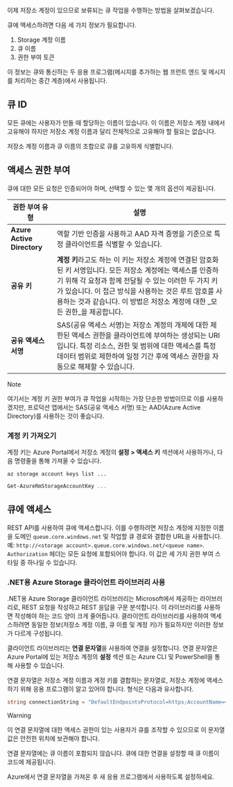 이제 저장소 계정이 있으므로 보류되는 큐 작업을 수행하는 방법을 살펴보겠습니다.

큐에 액세스하려면 다음 세 가지 정보가 필요합니다.

 1. Storage 계정 이름
 2. 큐 이름
 3. 권한 부여 토큰

이 정보는 큐와 통신하는 두 응용 프로그램(메시지를 추가하는 웹 프런트 엔드 및 메시지를 처리하는 중간 계층)에서 사용됩니다.

## <a name="queue-identity"></a>큐 ID

모든 큐에는 사용자가 만들 때 할당하는 이름이 있습니다. 이 이름은 저장소 계정 내에서 고유해야 하지만 저장소 계정 이름과 달리 전체적으로 고유해야 할 필요는 없습니다.

저장소 계정 이름과 큐 이름의 조합으로 큐를 고유하게 식별합니다.

## <a name="access-authorization"></a>액세스 권한 부여

큐에 대한 모든 요청은 인증되어야 하며, 선택할 수 있는 몇 개의 옵션이 제공됩니다.

| 권한 부여 유형 | 설명 |
|--------------------|-------------|
| **Azure Active Directory** | 역할 기반 인증을 사용하고 AAD 자격 증명을 기준으로 특정 클라이언트를 식별할 수 있습니다. |
| **공유 키** | **계정 키**라고도 하는 이 키는 저장소 계정에 연결된 암호화된 키 서명입니다. 모든 저장소 계정에는 액세스를 인증하기 위해 각 요청과 함께 전달될 수 있는 이러한 두 가지 키가 있습니다. 이 접근 방식을 사용하는 것은 루트 암호를 사용하는 것과 같습니다. 이 방법은 저장소 계정에 대한 _모든 권한_을 제공합니다. |
| **공유 액세스 서명** | SAS(공유 액세스 서명)는 저장소 계정의 개체에 대한 제한된 액세스 권한을 클라이언트에 부여하는 생성되는 URI입니다. 특정 리소스, 권한 및 범위에 대한 액세스를 특정 데이터 범위로 제한하여 일정 기간 후에 액세스 권한을 자동으로 해제할 수 있습니다.  |

> [!NOTE]
> 여기서는 계정 키 권한 부여가 큐 작업을 시작하는 가장 단순한 방법이므로 이를 사용하겠지만, 프로덕션 앱에서는 SAS(공유 액세스 서명) 또는 AAD(Azure Active Directory)를 사용하는 것이 좋습니다.

### <a name="retrieving-the-account-key"></a>계정 키 가져오기
 
계정 키는 Azure Portal에서 저장소 계정의 **설정 > 액세스 키** 섹션에서 사용하거나, 다음 명령줄을 통해 가져올 수 있습니다.

```azurecli
az storage account keys list ...
```

```powershell
Get-AzureRmStorageAccountKey ...
```

## <a name="accessing-queues"></a>큐에 액세스

REST API를 사용하여 큐에 액세스합니다. 이를 수행하려면 저장소 계정에 지정한 이름을 도메인 `queue.core.windows.net` 및 작업할 큐 경로와 결합한 URL을 사용합니다. 예: `http://<storage account>.queue.core.windows.net/<queue name>`. `Authorization` 헤더는 모든 요청에 포함되어야 합니다. 이 값은 세 가지 권한 부여 스타일 중 하나일 수 있습니다.

### <a name="using-the-azure-storage-client-library-for-net"></a>.NET용 Azure Storage 클라이언트 라이브러리 사용

.NET용 Azure Storage 클라이언트 라이브러리는 Microsoft에서 제공하는 라이브러리로, REST 요청을 작성하고 REST 응답을 구문 분석합니다. 이 라이브러리를 사용하면 작성해야 하는 코드 양이 크게 줄어듭니다. 클라이언트 라이브러리를 사용하여 액세스하려면 동일한 정보(저장소 계정 이름, 큐 이름 및 계정 키)가 필요하지만 이러한 정보가 다르게 구성됩니다.

클라이언트 라이브러리는 **연결 문자열**을 사용하여 연결을 설정합니다. 연결 문자열은 Azure Portal에 있는 저장소 계정의 **설정** 섹션 또는 Azure CLI 및 PowerShell을 통해 사용할 수 있습니다.

연결 문자열은 저장소 계정 이름과 계정 키를 결합하는 문자열로, 저장소 계정에 액세스하기 위해 응용 프로그램이 알고 있어야 합니다. 형식은 다음과 유사합니다.

```csharp
string connectionString = "DefaultEndpointsProtocol=https;AccountName=<your storage account name>;AccountKey=<your key>;EndpointSuffix=core.windows.net"
```

> [!WARNING]
> 이 연결 문자열에 대한 액세스 권한이 있는 사용자가 큐를 조작할 수 있으므로 이 문자열 값은 안전한 위치에 보관해야 합니다.

연결 문자열에는 큐 이름이 포함되지 않습니다. 큐에 대한 연결을 설정할 때 큐 이름이 코드에 제공됩니다.

Azure에서 연결 문자열을 가져온 후 새 응용 프로그램에서 사용하도록 설정하세요.